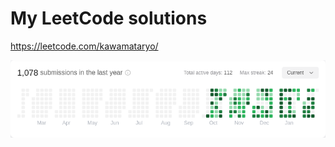 # My LeetCode solutions

https://leetcode.com/kawamataryo/

<a href="https://leetcode.com/kawamataryo/" target="_blank">
<picture>
  <source media="(prefers-color-scheme: dark)" srcset="./images/streak_dark.png">
  <img alt="" src="./images/streak.png">
</picture>
</a>
<!--START_SECTION:leetcode-streak-updated-time--><!--END_SECTION:leetcode-streak-updated-time-->
